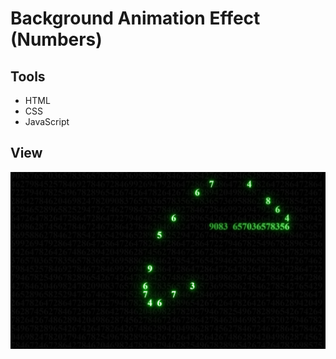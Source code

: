 # Background Animation Effect (Numbers)

## Tools
- HTML
- CSS
- JavaScript

## View

![alt text](screen.png)
